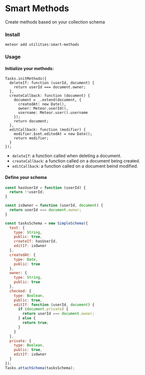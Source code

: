 # Smart Methods

Create methods based on your collection schema

### Install

```
meteor add utilities:smart-methods
```

### Usage

#### Initialize your methods:

```
Tasks.initMethods({
  deleteIf: function (userId, document) {
    return userId === document.owner;
  },
  createCallback: function (document) {
    document = _.extend(document, {
      createdAt: new Date(),
      owner: Meteor.userId(),
      username: Meteor.user().username
    });
    return document;
  },
  editCallback: function (modifier) {
    modifier.$set.editedAt = new Date();
    return modifier;
  }
});
```

- `deleteIf`: a function called when deleting a document.
- `createCallback`: a function called on a document being created.
- `editCallback`: a function called on a document beind modified.

#### Define your schema

```js
const hasUserId = function (userId) {
  return !!userId;
}

const isOwner = function (userId, document) {
  return userId === document.owner;
}

const tasksSchema = new SimpleSchema({
  text: {
    type: String,
    public: true,
    createIf: hasUserId,
    editIf: isOwner
  },
  createdAt: {
    type: Date,
    public: true
  },
  owner: {
    type: String,
    public: true
  },
  checked: {
    type: Boolean,
    public: true, 
    editIf: function (userId, document) {
      if (document.private) {
        return userId === document.owner;
      } else {
        return true;
      }
    }
  },
  private: {
    type: Boolean,
    public: true, 
    editIf: isOwner
  }
});
Tasks.attachSchema(tasksSchema);
```